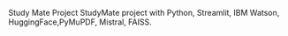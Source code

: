 Study Mate Project
   StudyMate project with Python, Streamlit, IBM Watson, HuggingFace,PyMuPDF, Mistral, FAISS.
